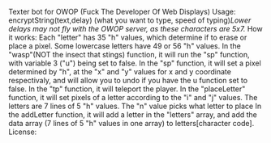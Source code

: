 Texter bot for OWOP (Fuck The Developer Of Web Displays)
Usage: encryptString(text,delay) (what you want to type, speed of typing)*Lower delays may not fly with the OWOP server, as these characters are 5x7.*
How it works: Each "letter" has 35 "h" values, which determine if to erase or place a pixel. Some lowercase letters have 49 or 56 "h" values.
In the "wasp"(NOT the insect that stings) function, it will run the "sp" function, with variable 3 ("u") being set to false.
In the "sp" function, it will set a pixel determined by "h", at the "x" and "y" values for x and y coordinate respectivaly, and will allow you to undo if you have the u function set to false.
In the "tp" function, it will teleport the player.
In the "placeLetter" function, it will set pixels of a letter according to the "i" and "j" values. The letters are 7 lines of 5 "h" values. The "n" value picks what letter to place
In the addLetter function, it will add a letter in the "letters" array, and add the data array (7 lines of 5 "h" values in one array) to letters[character code].
License:
